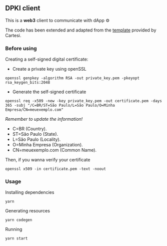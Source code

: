 ## DPKI client

This is a **web3** client to communicate with dApp :gear:

The code has been extended and adapted from the [template](https://github.com/prototyp3-dev/frontend-web-cartesi?_gl=1*1o93xk9*_ga*MTUwNjA4MjQ1OC4xNzE3MDE1MjIz*_ga_HM92STPNFJ*MTcyMzE0MzAwOC4xNi4xLjE3MjMxNDMwMjAuNDguMC4w*_gcl_au*MjEzNTg1Mjg4NC4xNzE3MDE1MjIz) provided by Cartesi.

### Before using

Creating a self-signed digital certificate:
 - Create a private key using openSSL
```shell
openssl genpkey -algorithm RSA -out private_key.pem -pkeyopt rsa_keygen_bits:2048
```

 - Generate the self-signed certificate
```shell
openssl req -x509 -new -key private_key.pem -out certificate.pem -days 365 -subj "/C=BR/ST=São Paulo/L=São Paulo/O=Minha Empresa/CN=meuexemplo.com"
```

*Remember to update the information!*
 - C=BR (Country).
 - ST=São Paulo (State).
 - L=São Paulo (Locality).
 - O=Minha Empresa (Organization).
 - CN=meuexemplo.com (Common Name).

Then, if you wanna verify your certificate
```shell
openssl x509 -in certificate.pem -text -noout
```

### Usage
Installing dependencies
```shell
yarn
```

Generating resources
```shell
yarn codegen
```

Running
```shell
yarn start
```
